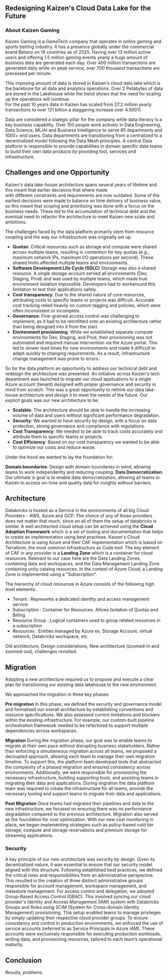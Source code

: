 
## Redesigning Kaizen's Cloud Data Lake for the Future


### About Kaizen Gaming 

Kaizen Gaming is a GameTech company that operates in online gaming and sports betting industry.
It has a presence globally under the commercial brand Betano on 18 countries as of 2025. 
Having over 13 million active users and offering 1.5 million gaming events yearly a huge amount of business data are generated each day.
Over 400 million transactions are generated daily while on peak service, over 700 thousand transactions are precessed per minute.

This imposing amount of data is stored in Kaizen's cloud data lake which is the backbone for all data and analytics operations.
Over 2 Petabytes of data are stored in the Lakehouse while the trend shows that the need for scaling up the operations will continue.  
For the past 10 years data in Kaizen has scaled from 27.2 million yearly transactions to over 121 billion a staggering increase over 4.500% 

Data are considered a stategic pillar for the company while data literacy is a key business capability. 
Over 150 people work actively in Data Engineering, Data Science, ML/AI and Business Intelligence to serve
85 departments and 1000+ end users. Data departments are transitioning from a centralized to a decentralized model 
following the Data Mesh principles. A central Data platform is responsible to provide capabilities in domain specific 
data teams to build their own data products by providing tool, services and infrastructure.

## Challenges and one Opportunity

Kaizen's data lake-house architecture spans several years of lifetime and this meant that earlier decisions that where made  
with different constraints and requirements are now outdated. Some of the earliest decisions were made to balance on time delivery 
of business value, so this meant that scoping and prioritizing was done with a focus on the business needs. 
These led to the accumulation of technical debt and the eventual need to refactor the architecture to meet Kaizen 
new scale and ambitions.

The challenges faced by the data platform primarily stem from  resource coupling and the way our infrastructure was originally set up.  
- **Quotas**: Critical resources such as storage and compute were shared across multiple teams, resulting in contention
for key quotas (e.g., maximum network IPs, maximum I/O operations per second). These shared limits affected multiple teams and environments.
- **Software Development Life Cycle (SDLC)** Storage was also a shared resource. A single storage account served all environments (Dev, Staging, Prod)
and was used by multiple teams, which made true environment isolation impossible. Developers had to workaround this limitation
to test their applications safely.
- **Cost transparency**:  Due to the shared nature of core resources, attributing costs to specific teams or projects was difficult.
Accurate cost tracking relied heavily on custom tagging and policies, which were often inconsistent or incomplete.
- **Governance**: Fine-grained access control was challenging to implement, as it had to be retrofitted onto an 
existing architecture rather than being designed into it from the start.
- **Environment provisioning**: While we established separate compute environments for Dev, Staging, and Prod, 
their provisioning was not automated and required manual intervention via the Azure portal.
This led to slower lead times for new environments and made it difficult to adapt quickly to changing requirements. 
As a result, infrastructure change management was prone to errors.

So for the data platform an opportunity to address our technical debt and redesign the architecture was presented. 
An initiative across Kaizen's tech department was launched to migrate our cloud applications to a single Azure account (tenant)
designed with proper governance and security in mind from scratch.
This was a great opportunity to rethink our data lake-house architecture and design it to meet the needs of the future.
Our explicit goals was our new architecture to be:
- **Scalable**: The architecture should be able to handle the increasing volume of data and users without significant performance degradation.
- **Security**: We wanted to have security by design, with a focus on data protection, strong governance and compliance with regulations.
- **Cost Transparency**: We needed to be able to track costs accurately and attribute them to specific teams or projects.
- **Cost Efficiency**: Based on our cost transparency we wanted to be able to optimize our costs and reduce waste.

Under the hood we wanted to lay the foundation for:

**Domain boundaries**: Design with domain boundaries in mind, allowing teams to work independently and reducing coupling.
**Data Democratization**: Our ultimate is goal is to enable data democratization, allowing all teams in Kaizen to access
on-time and quality data for insights without barriers.

## Architecture 

Databricks is hosted as a Service in the environments of all big Cloud Providers - AWS, Azure and GCP.
The choice of any of those providers does not matter that much, since on all of them the setup of databricks is similar.
A well architected cloud setup can be achieved using the **Cloud Adoption Framework** which is a set of tooling and documentation that helps to create an implementation using best practises.
Kaizen's Cloud Architecture is using Azure and their CAF implementation which is based on Terraform, the most common Infrastructure as Code tool.
The key element of CAF in any provider is a **Landing Zone** which is a container for cloud resources.
Relevant to our case here are the Data Landing Zones, containing data and workspaces, and the Data Management Landing Zone containing unity catalog resources.
In the context of Azure Cloud, a Landing Zone is implemented using a "Subscription".

The hierarchy of cloud resources in Azure consists of the following high level elements:

* Tenant : Represents a dedicated identity and access management service
* Subscription : Container for Resources. Allows Isolation of Quotas and Billing
* Resource Group : Logical containers used to group related resources in a subscription
* Resources : Entities managed by Azure ex. Storage Account, virtual network, Databricks workspace, etc

Old architecture, Design considerations, New architecture (zoomed-in and zoomed-out), challenges revisited.

## Migration 


Adopting a new architecture required us to propose and execute a clear plan for transitioning our existing data lakehouse 
to the new environment.

We approached the migration in three key phases:

**Pre migration** 
In this phase, we defined the security and governance model and formalized our overall architecture by establishing 
conventions and resource specifications. We also assessed current limitations and blockers within the existing infrastructure.
For example, our custom-built pipeline orchestration framework needed to be refactored to support multiple dependencies
across workspaces.

**Migration**
During the migration phase, our goal was to enable teams to migrate at their own pace without disrupting business stakeholders.
Rather than enforcing a simultaneous migration across all teams, we proposed a decoupled approach, allowing each team to
manage their own migration timeline.
To support this, the platform team developed tools that abstracted the complexity of a phased migration and ensured 
consistency across environments. Additionally, we were responsible for provisioning the necessary infrastructure,
building supporting tools, and assisting teams in migrating their data and applications.
During migration the data platfrom team was required to create the infrastructure for all teams, provide the necessary 
tooling and support teams to migrate their data and applications.

**Post Migration** 
Once teams had migrated their pipelines and data to the new infrastructure, we focused on ensuring there was no performance
degradation compared to the previous architecture.
Migration also served as the foundation for cost optimization. With our new cost monitoring in place, 
we began implementing strategies such as policy-based cold tier storage, compute and storage reservations
and premium storage for streaming applications.


### Security 

A key principle of our new architecture was security by design. Given its decentralized nature, it was essential 
to ensure that our security model aligned with this structure.
Following established best practices, we defined the critical roles and responsibilities from an administrative perspective.
This resulted in the creation of three distinct administrative groups responsible for account management, workspace management,
and metastore management.
For access control and delegation, we adopted Group-Based Access Control (GBAC). This involved syncing our cloud provider's
Identity and Access Management (IAM) system with Databricks Groups and Roles using SCIM (System for Cross-domain Identity
Management) provisioning. This setup enabled teams to manage privileges by simply updating their respective cloud provider 
groups. To ensure consistency and control in production environments, we enforced the use of service accounts 
(referred to as Service Principals in Azure IAM). These accounts were exclusively responsible for executing production 
workloads, writing data, and provisioning resources, tailored to each team’s operational maturity.





## Conclusion 

Results, 
problems 
